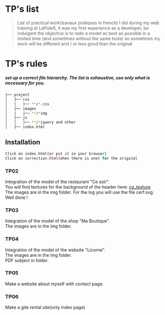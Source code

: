 # TP's list
> List of practical work(travaux pratiques in french) I did during my web training at LePoleS, 
> it was my first experience as a developer, be indulgent
> the objective is to redo a model as best as possible in a limited time (and sometimes without the same tools)
> so sometimes my work will be different and / or less good than the original

# TP's rules
##### set up a correct file hierarchy. The list is exhaustive, use only what is necessary for you.
```sh
├── project
│   ├── css
│   │   ├── **/*.css
│   ├── images
│   │   ├── **/*img
│   ├── js
│   │   ├── **/*jquery and other
│   ├── index.html
```
## Installation
```sh
Click on index.html(or put it in your browser)
Click on correction.html(when there is one) for the original
```


### TP02
Integration of the model of the restaurant "Ce soir". \
You will find textures for the background of the header here: [cg_texture](http://www.textures.com/browse/bare/45356).
The images are in the img folder.
For the log you will use the file cerf.svg.
Well done !

### TP03
Integration of the model of the shop "Ma Boutique". \
The images are in the img folder.

### TP04
Integration of the model of the website "Licorne". \
The images are in the img folder. \
PDF subject in folder.

### TP05
Make a website about myself with contact page.

### TP06
Make a gite rental site(only index page)

